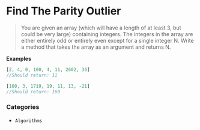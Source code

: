 # Find The Parity Outlier

> You are given an array (which will have a length of at least 3, but could be very large) containing integers. The integers in the array are either entirely odd or entirely even except for a single integer N. Write a method that takes the array as an argument and returns N.

**Examples**

```js
[2, 4, 0, 100, 4, 11, 2602, 36]
//Should return: 11
```

```js
[160, 3, 1719, 19, 11, 13, -21]
//Should return: 160
```

### Categories

* `Algorithms`